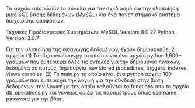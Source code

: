 Τα αρχεία αποτελούν το σύνολο για τον σχεδιασμό και την υλοποίηση μιας SQL βάσης δεδομένων (MySQL) για ένα πανεπιστημιακό σύστημα διαχείρισης αποφοίτων.

Τεχνικές Προδιαγραφές Συστημάτων:
MySQL Version: 8.0.27
Python Version: 3.9.7

Για την υλοποίησή της εισαγωγής δεδομένων, έχουν δημιουργηθεί 2 αρχεία:
(1) Το db_operations.py το οποίο είναι ένα αρχείο python 1,600+ γραμμών που εμπεριέχει όλες τις εντολές για την δημιουργία πινάκων, δεδομένα σε αυτούς, δημιουργία των stored procedures, triggers, indexes, views και roles.
(2) Το main.py το οποίο είναι ένα python αρχείο 100 γραμμών που εμπεριέχει την λογική για την σύνδεση στην βάση δεδομένων, την λογική με την οποία καλούνται τα functions απο το αρχείο db_operations.py και γενικώς ορίζει τις παραμέτρους όπως username, password για την βάση.
